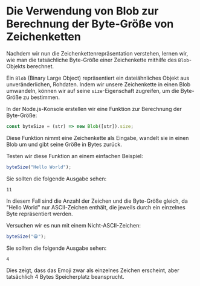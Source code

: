 # Die Verwendung von Blob zur Berechnung der Byte-Größe von Zeichenketten

Nachdem wir nun die Zeichenkettenrepräsentation verstehen, lernen wir, wie man die tatsächliche Byte-Größe einer Zeichenkette mithilfe des `Blob`-Objekts berechnet.

Ein `Blob` (Binary Large Object) repräsentiert ein dateiähnliches Objekt aus unveränderlichen, Rohdaten. Indem wir unsere Zeichenkette in einen Blob umwandeln, können wir auf seine `size`-Eigenschaft zugreifen, um die Byte-Größe zu bestimmen.

In der Node.js-Konsole erstellen wir eine Funktion zur Berechnung der Byte-Größe:

```javascript
const byteSize = (str) => new Blob([str]).size;
```

Diese Funktion nimmt eine Zeichenkette als Eingabe, wandelt sie in einen Blob um und gibt seine Größe in Bytes zurück.

Testen wir diese Funktion an einem einfachen Beispiel:

```javascript
byteSize("Hello World");
```

Sie sollten die folgende Ausgabe sehen:

```
11
```

In diesem Fall sind die Anzahl der Zeichen und die Byte-Größe gleich, da "Hello World" nur ASCII-Zeichen enthält, die jeweils durch ein einzelnes Byte repräsentiert werden.

Versuchen wir es nun mit einem Nicht-ASCII-Zeichen:

```javascript
byteSize("😀");
```

Sie sollten die folgende Ausgabe sehen:

```
4
```

Dies zeigt, dass das Emoji zwar als einzelnes Zeichen erscheint, aber tatsächlich 4 Bytes Speicherplatz beansprucht.
